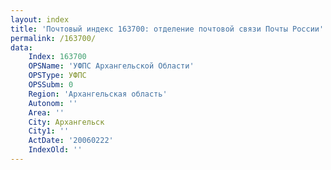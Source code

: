 ```yaml
---
layout: index
title: 'Почтовый индекс 163700: отделение почтовой связи Почты России'
permalink: /163700/
data:
    Index: 163700
    OPSName: 'УФПС Архангельской Области'
    OPSType: УФПС
    OPSSubm: 0
    Region: 'Архангельская область'
    Autonom: ''
    Area: ''
    City: Архангельск
    City1: ''
    ActDate: '20060222'
    IndexOld: ''
---
```

